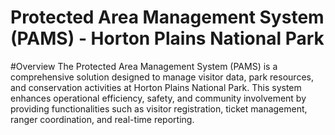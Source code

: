 # Protected Area Management System (PAMS) - Horton Plains National Park

#Overview
The Protected Area Management System (PAMS) is a comprehensive solution designed to manage visitor data, park resources, and conservation activities at Horton Plains National Park. This system enhances operational efficiency, safety, and community involvement by providing functionalities such as visitor registration, ticket management, ranger coordination, and real-time reporting.
